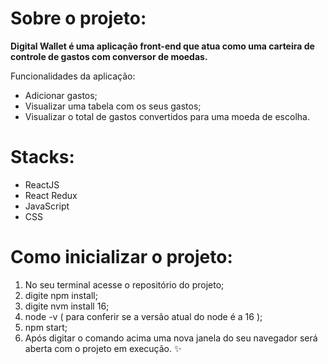 # Sobre o projeto:

**Digital Wallet é uma aplicação front-end que atua como uma carteira de controle de gastos com conversor de moedas.**

Funcionalidades da aplicação:

- Adicionar gastos;
- Visualizar uma tabela com os seus gastos;
- Visualizar o total de gastos convertidos para uma moeda de escolha.


# Stacks:

- ReactJS
- React Redux
- JavaScript
- CSS

# Como inicializar o projeto:

1. No seu terminal acesse o repositório do projeto;
2. digite npm install;
3. digite nvm install 16;
4. node -v ( para conferir se a versão atual do node é a 16 );
5. npm start;
6. Após digitar o comando acima uma nova janela do seu navegador será aberta com o projeto em execução. :sparkles:	
